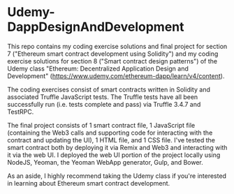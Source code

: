 # Udemy-DappDesignAndDevelopment
This repo contains my coding exercise solutions and final project for section 7 ("Ethereum smart contract development using Solidity") and my coding exercise solutions for section 8 ("Smart contract design patterns") of the Udemy class "Ethereum: Decentralized Application Design and Development" (https://www.udemy.com/ethereum-dapp/learn/v4/content). 

The coding exercises consist of smart contracts written in Solidity and associated Truffle JavaScript tests. The Truffle tests have all been successfully run (i.e. tests complete and pass) via Truffle 3.4.7 and TestRPC. 

The final project consists of 1 smart contract file, 1 JavaScript file (containing the Web3 calls and supporting code for interacting with the contract and updating the UI), 1 HTML file, and 1 CSS file. I've tested the smart contract both by deploying it via Remix and Web3 and interacting with it via the web UI. I deployed the web UI portion of the project locally using NodeJS, Yeoman, the Yeoman WebApp generator, Gulp, and Bower.

As an aside, I highly recommend taking the Udemy class if you're interested in learning about Ethereum smart contract development.
